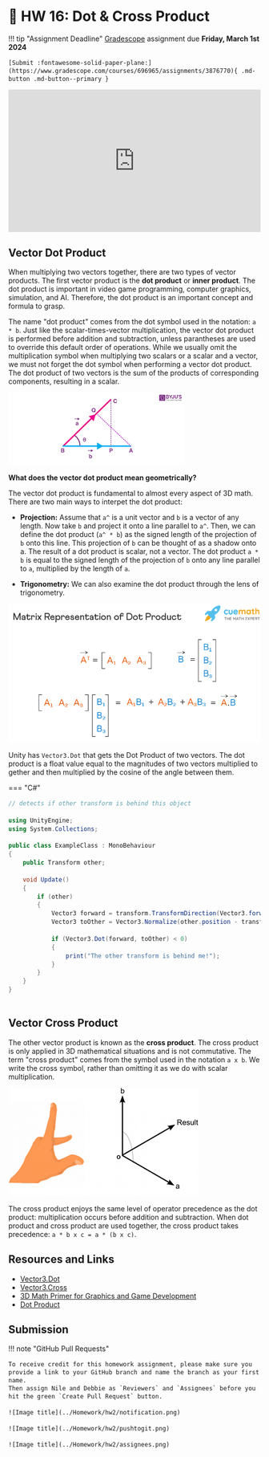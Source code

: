# 🍔 HW 16: Dot & Cross Product

!!! tip "Assignment Deadline"
    [Gradescope](https://www.gradescope.com/) assignment due **Friday, March 1st 2024**

    [Submit :fontawesome-solid-paper-plane:](https://www.gradescope.com/courses/696965/assignments/3876770){ .md-button .md-button--primary }

<div style="width:100%"><div style="height:0;padding-bottom:56.25%;position:relative;width:100%"><iframe allowfullscreen="" frameBorder="0" height="100%" src="https://giphy.com/embed/95oDPmWBGhiZJZIGZZ/video" style="left:0;position:absolute;top:0" width="100%"></iframe></div></div>

## Vector Dot Product
When multiplying two vectors together, there are two types of vector products. The first vector product is the **dot product** or **inner product**. The dot product is important in video game programming, computer graphics, simulation, and AI.  Therefore, the dot product is an important concept and formula to grasp.

The name "dot product" comes from the dot symbol used in the notation: `a * b`. Just like the scalar-times-vector multiplication, the vector dot product is performed before addition and subtraction, unless parantheses are used to override this default order of operations. While we usually omit the multiplication symbol when multiplying two scalars or a scalar and a vector, we must not forget the dot symbol when performing a vector dot product. The dot product of two vectors is the sum of the products of corresponding components, resulting in a scalar.

![Image title](./hw16/dotproduct.png)

**What does the vector dot product mean geometrically?**

The vector dot product is fundamental to almost every aspect of 3D math. There are two main ways to interpet the dot product:

* **Projection:** Assume that `a^` is a unit vector and `b` is a vector of any length. Now take `b` and project it onto a line parallel to `a^`. Then, we can define the dot product (`a^ * b`) as the signed length of the projection of `b` onto this line. This projection of `b` can be thought of as a shadow onto a. The result of a dot product is scalar, not a vector. The dot product `a * b` is equal to the signed length of the projection of `b` onto any line parallel to `a`, multiplied by the length of `a`.

* **Trigonometry:** We can also examine the dot product through the lens of trigonometry.

![Image title](./hw16/dotproductmatrix.png)

Unity has `Vector3.Dot` that gets the Dot Product of two vectors. The dot product is a float value equal to the magnitudes of two vectors multiplied to gether and then multiplied by the cosine of the angle between them. 

=== "C#"

``` c# title="DeclaringClasses.cs" linenums="1"
// detects if other transform is behind this object

using UnityEngine;
using System.Collections;

public class ExampleClass : MonoBehaviour
{
    public Transform other;

    void Update()
    {
        if (other)
        {
            Vector3 forward = transform.TransformDirection(Vector3.forward);
            Vector3 toOther = Vector3.Normalize(other.position - transform.position);

            if (Vector3.Dot(forward, toOther) < 0)
            {
                print("The other transform is behind me!");
            }
        }
    }
}
    
```
## Vector Cross Product
The other vector product is known as the **cross product**. The cross product is only applied in 3D mathematical situations and is not commutative. The term "cross product" comes from the symbol used in the notation `a x b`. We write the cross symbol, rather than omitting it as we do with scalar multiplication.

![Image title](./hw16/crossproduct.png)

The cross product enjoys the same level of operator precedence as the dot product: multiplication occurs before addition and subtraction. When dot product and cross product are used together, the cross product takes precedence: `a * b x c = a * (b x c)`.

## Resources and Links
* [Vector3.Dot](https://docs.unity3d.com/ScriptReference/Vector3.Dot.html)
* [Vector3.Cross](https://docs.unity3d.com/ScriptReference/Vector3.Cross.html)
* [3D Math Primer for Graphics and Game Development](https://gamemath.com/)
* [Dot Product](https://tutorial.math.lamar.edu/classes/calcii/dotproduct.aspx)

## Submission

!!! note "GitHub Pull Requests"

    To receive credit for this homework assignment, please make sure you provide a link to your GitHub branch and name the branch as your first name. 
    Then assign Nile and Debbie as `Reviewers` and `Assignees` before you hit the green `Create Pull Request` button.

    ![Image title](../Homework/hw2/notification.png)

    ![Image title](../Homework/hw2/pushtogit.png)

    ![Image title](../Homework/hw2/assignees.png)